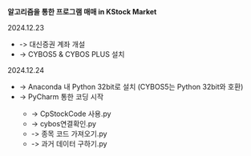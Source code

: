 <b>알고리즘을 통한 프로그램 매매 in KStock Market</b>

2024.12.23 <br/>
<ul>
  <li>-> 대신증권 계좌 개설</li>
  <li>-> CYBOS5 & CYBOS PLUS 설치</li>
  </li>
</ul>

2024.12.24 <br/>
<ul>
  <li>-> Anaconda 내 Python 32bit로 설치 (CYBOS5는 Python 32bit와 호환)</li>
  <li>-> PyCharm 통한 코딩 시작</li>
  <ul>
      <li>-> CpStockCode 사용.py</li>
      <li>-> cybos연결확인.py</li>
      <li>-> 종목 코드 가져오기.py</li>
      <li>-> 과거 데이터 구하기.py</li>
    </ul>
  </li>
</ul>
